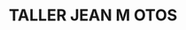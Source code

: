 ---
title: "TALLER JEAN M OTOS"
url: /santander-de-quilichao/taller-jean-m-otos/
shop: reparación de automóviles
---